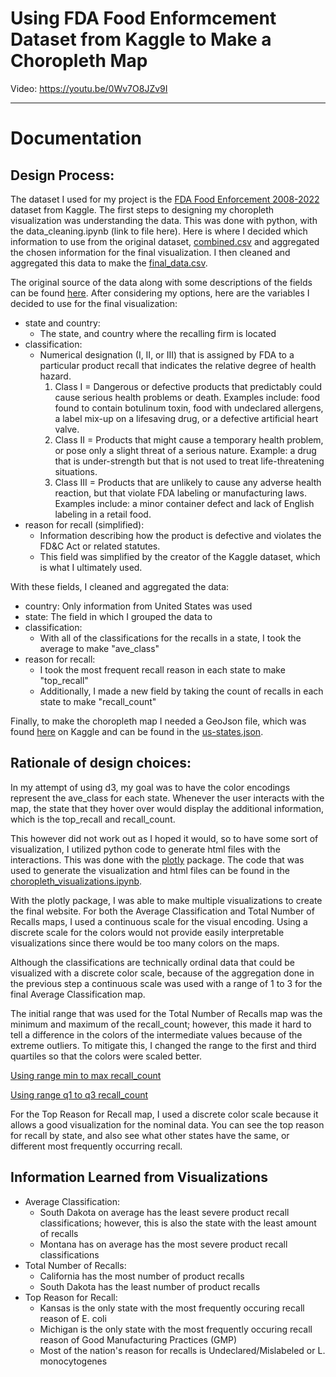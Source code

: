 # Using FDA Food Enformcement Dataset from Kaggle to Make a Choropleth Map

Video:
https://youtu.be/0Wv7O8JZv9I

---
# Documentation
## Design Process:
The dataset I used for my project is the [FDA Food Enforcement 2008-2022](https://www.kaggle.com/datasets/chiyucheng/fda-food-enforcement-20082022![image](https://user-images.githubusercontent.com/91152548/236498964-f89bf21d-7c12-43ff-8a9f-5a2740997cee.png)
) dataset from Kaggle. The first steps to designing my choropleth visualization was understanding the data. This was done with python, with the data_cleaning.ipynb (link to file here). Here is where I decided which information to use from the original dataset, [combined.csv](./data/combined.csv) and aggregated the chosen information for the final visualization. I then cleaned and aggregated this data to make the [final_data.csv](./data/final_data.csv).

The original source of the data along with some descriptions of the fields can be found [here](https://open.fda.gov/apis/food/enforcement/searchable-fields/). After considering my options, here are the variables I decided to use for the final visualization:
- state and country:
	- The state, and country where the recalling firm is located
- classification:
	- Numerical designation (I, II, or III) that is assigned by FDA to a particular product recall that indicates the relative degree of health hazard.
		1. Class I = Dangerous or defective products that predictably could cause serious health problems or death. Examples include: food found to contain botulinum toxin, food with undeclared allergens, a label mix-up on a lifesaving drug, or a defective artificial heart valve.
		2. Class II = Products that might cause a temporary health problem, or pose only a slight threat of a serious nature. Example: a drug that is under-strength but that is not used to treat life-threatening situations.
		3. Class III = Products that are unlikely to cause any adverse health reaction, but that violate FDA labeling or manufacturing laws. Examples include: a minor container defect and lack of English labeling in a retail food.
- reason for recall (simplified):
	- Information describing how the product is defective and violates the FD&C Act or related statutes.
	- This field was simplified by the creator of the Kaggle dataset, which is what I ultimately used.

With these fields, I cleaned and aggregated the data:
- country: Only information from United States was used
- state: The field in which I grouped the data to
- classification: 
	- With all of the classifications for the recalls in a state, I took the average to make "ave_class"
- reason for recall:
	- I took the most frequent recall reason in each state to make "top_recall"
	- Additionally, I made a new field by taking the count of recalls in each state to make "recall_count"
	
Finally, to make the choropleth map I needed a GeoJson file, which was found [here](https://www.kaggle.com/datasets/pompelmo/usa-states-geojson) on Kaggle and can be found in the [us-states.json](./data/us-states.json).

## Rationale of design choices:

In my attempt of using d3, my goal was to have the color encodings represent the ave_class for each state. Whenever the user interacts with the map, the state that they hover over would display the additional information, which is the top_recall and recall_count.

This however did not work out as I hoped it would, so to have some sort of visualization, I utilized python code to generate html files with the interactions. This was done with the [plotly](https://pypi.org/project/plotly/) package. The code that was used to generate the visualization and html files can be found in the [choropleth_visualizations.ipynb](./data/choropleth_visualizations.ipynb). 

With the plotly package, I was able to make multiple visualizations to create the final website. For both the Average Classification and Total Number of Recalls maps, I used a continuous scale for the visual encoding. Using a discrete scale for the colors would not provide easily interpretable visualizations since there would be too many colors on the maps. 

Although the classifications are technically ordinal data that could be visualized with a discrete color scale, because of the aggregation done in the previous step a continuous scale was used with a range of 1 to 3 for the final Average Classification map. 

The initial range that was used for the Total Number of Recalls map was the minimum and maximum of the recall_count; however, this made it hard to tell a difference in the colors of the intermediate values because of the extreme outliers. To mitigate this, I changed the range to the first and third quartiles so that the colors were scaled better.

[Using range min to max recall_count](./data/images/recal_count_first_attempt.png)

[Using range q1 to q3 recall_count](./data/images/recall_count_final.png)

For the Top Reason for Recall map, I used a discrete color scale because it allows a good visualization for the nominal data. You can see the top reason for recall by state, and also see what other states have the same, or different most frequently occurring recall.

## Information Learned from Visualizations

- Average Classification: 
	- South Dakota on average has the least severe product recall classifications; however, this is also the state with the least amount of recalls
	- Montana has on average has the most severe product recall classifications
- Total Number of Recalls:
	- California has the most number of product recalls
	- South Dakota has the least number of product recalls
- Top Reason for Recall:
	- Kansas is the only state with the most frequently occuring recall reason of E. coli
	- Michigan is the only state with the most frequently occuring recall reason of Good Manufacturing Practices (GMP)
	- Most of the nation's reason for recalls is Undeclared/Mislabeled or L. monocytogenes
